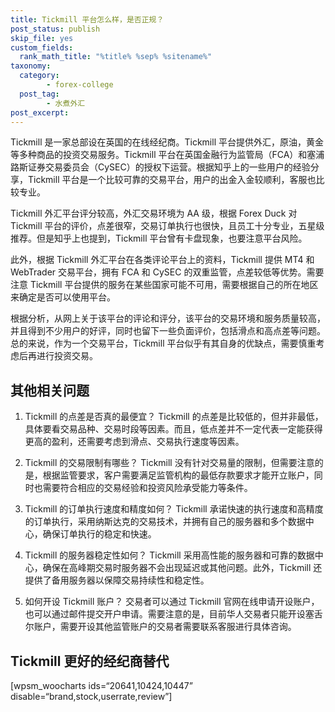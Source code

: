 ```yaml
---
title: Tickmill 平台怎么样，是否正规？
post_status: publish
skip_file: yes
custom_fields:
  rank_math_title: "%title% %sep% %sitename%"
taxonomy:
  category:
        - forex-college
  post_tag:
        - 水煮外汇
post_excerpt: 
---
```

Tickmill 是一家总部设在英国的在线经纪商。Tickmill 平台提供外汇，原油，黄金等多种商品的投资交易服务。Tickmill 平台在英国金融行为监管局（FCA）和塞浦路斯证券交易委员会（CySEC）的授权下运营。根据知乎上的一些用户的经验分享，Tickmill 平台是一个比较可靠的交易平台，用户的出金入金较顺利，客服也比较专业。

Tickmill 外汇平台评分较高，外汇交易环境为 AA 级，根据 Forex Duck 对 Tickmill 平台的评价，点差很窄，交易订单执行也很快，且员工十分专业，五星级推荐。但是知乎上也提到，Tickmill 平台曾有卡盘现象，也要注意平台风险。

此外，根据 Tickmill 外汇平台在各类评论平台上的资料，Tickmill 提供 MT4 和 WebTrader 交易平台，拥有 FCA 和 CySEC 的双重监管，点差较低等优势。需要注意 Tickmill 平台提供的服务在某些国家可能不可用，需要根据自己的所在地区来确定是否可以使用平台。

根据分析，从网上关于该平台的评论和评分，该平台的交易环境和服务质量较高，并且得到不少用户的好评，同时也留下一些负面评价，包括滑点和高点差等问题。总的来说，作为一个交易平台，Tickmill 平台似乎有其自身的优缺点，需要慎重考虑后再进行投资交易。

## 其他相关问题

1. Tickmill 的点差是否真的最便宜？ Tickmill 的点差是比较低的，但并非最低，具体要看交易品种、交易时段等因素。而且，低点差并不一定代表一定能获得更高的盈利，还需要考虑到滑点、交易执行速度等因素。

1. Tickmill 的交易限制有哪些？ Tickmill 没有针对交易量的限制，但需要注意的是，根据监管要求，客户需要满足监管机构的最低存款要求才能开立账户，同时也需要符合相应的交易经验和投资风险承受能力等条件。

1. Tickmill 的订单执行速度和精度如何？ Tickmill 承诺快速的执行速度和高精度的订单执行，采用纳斯达克的交易技术，并拥有自己的服务器和多个数据中心，确保订单执行的稳定和快速。

1. Tickmill 的服务器稳定性如何？ Tickmill 采用高性能的服务器和可靠的数据中心，确保在高峰期交易时服务器不会出现延迟或其他问题。此外，Tickmill 还提供了备用服务器以保障交易持续性和稳定性。

1. 如何开设 Tickmill 账户？ 交易者可以通过 Tickmill 官网在线申请开设账户，也可以通过邮件提交开户申请。需要注意的是，目前华人交易者只能开设塞舌尔账户，需要开设其他监管账户的交易者需要联系客服进行具体咨询。

## Tickmill 更好的经纪商替代

[wpsm_woocharts ids=“20641,10424,10447” disable=“brand,stock,userrate,review”]